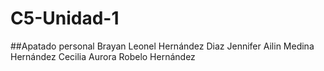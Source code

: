 # C5-Unidad-1

##Apatado personal
Brayan Leonel Hernández Diaz
Jennifer Ailin Medina Hernández
Cecilia Aurora Robelo Hernández

##

